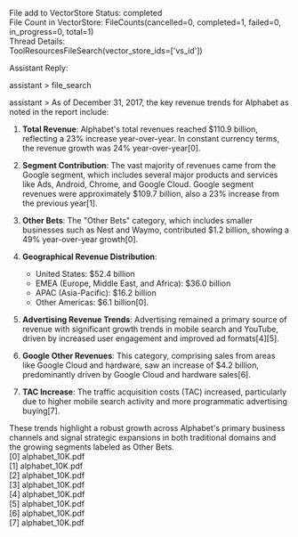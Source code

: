 File add to VectorStore Status:  completed \
File Count in VectorStore:  FileCounts(cancelled=0, completed=1, failed=0, in_progress=0, total=1) \
Thread Details: \
 ToolResourcesFileSearch(vector_store_ids=['vs_id'])

Assistant Reply:

assistant > file_search


assistant > As of December 31, 2017, the key revenue trends for Alphabet as noted in the report include:

1. **Total Revenue**: Alphabet's total revenues reached $110.9 billion, reflecting a 23% increase year-over-year. In constant currency terms, the revenue growth was 24% year-over-year[0].

2. **Segment Contribution**: The vast majority of revenues came from the Google segment, which includes several major products and services like Ads, Android, Chrome, and Google Cloud. Google segment revenues were approximately $109.7 billion, also a 23% increase from the previous year[1].

3. **Other Bets**: The "Other Bets" category, which includes smaller businesses such as Nest and Waymo, contributed $1.2 billion, showing a 49% year-over-year growth[0].

4. **Geographical Revenue Distribution**:
   - United States: $52.4 billion
   - EMEA (Europe, Middle East, and Africa): $36.0 billion
   - APAC (Asia-Pacific): $16.2 billion
   - Other Americas: $6.1 billion[0].

5. **Advertising Revenue Trends**: Advertising remained a primary source of revenue with significant growth trends in mobile search and YouTube, driven by increased user engagement and improved ad formats[4][5].

6. **Google Other Revenues**: This category, comprising sales from areas like Google Cloud and hardware, saw an increase of $4.2 billion, predominantly driven by Google Cloud and hardware sales[6].

7. **TAC Increase**: The traffic acquisition costs (TAC) increased, particularly due to higher mobile search activity and more programmatic advertising buying[7].

These trends highlight a robust growth across Alphabet's primary business channels and signal strategic expansions in both traditional domains and the growing segments labeled as Other Bets. \
[0] alphabet_10K.pdf \
[1] alphabet_10K.pdf \
[2] alphabet_10K.pdf \
[3] alphabet_10K.pdf \
[4] alphabet_10K.pdf \
[5] alphabet_10K.pdf \
[6] alphabet_10K.pdf \
[7] alphabet_10K.pdf 